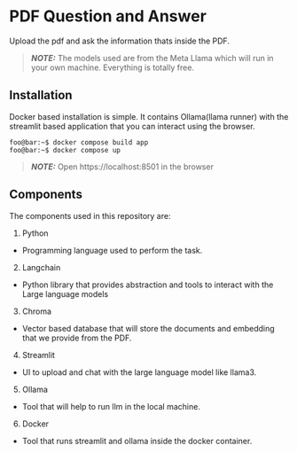 # PDF Question and Answer
Upload the pdf and ask the information thats inside the PDF.
> **_NOTE:_**  The models used are from the Meta Llama which will run in your own machine. Everything is totally free.

## Installation
Docker based installation is simple. It contains Ollama(llama runner) with the streamlit based application that you can interact using the browser.
```console
foo@bar:~$ docker compose build app
foo@bar:~$ docker compose up
```
> **_NOTE:_** Open https://localhost:8501 in the browser

## Components
The components used in this repository are: 
1. Python
- Programming language used to perform the task.
2. Langchain
- Python library that provides abstraction and tools to interact with the Large language models
3. Chroma
- Vector based database that will store the documents and embedding that we provide from the PDF.
4. Streamlit
- UI to upload and chat with the large language model like llama3.
5. Ollama
- Tool that will help to run llm in the local machine.
6. Docker
- Tool that runs streamlit and ollama inside the docker container.
